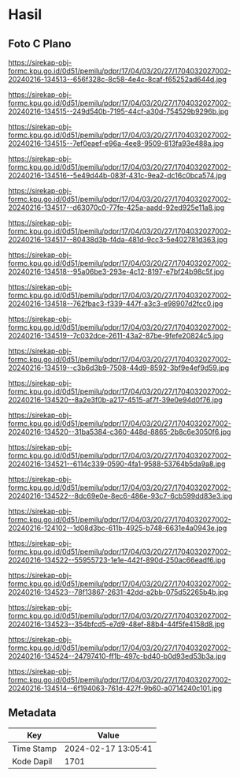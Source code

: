 # Hasil

## Foto C Plano

https://sirekap-obj-formc.kpu.go.id/0d51/pemilu/pdpr/17/04/03/20/27/1704032027002-20240216-134513--656f328c-8c58-4e4c-8caf-f65252ad644d.jpg

https://sirekap-obj-formc.kpu.go.id/0d51/pemilu/pdpr/17/04/03/20/27/1704032027002-20240216-134515--249d540b-7195-44cf-a30d-754529b9296b.jpg

https://sirekap-obj-formc.kpu.go.id/0d51/pemilu/pdpr/17/04/03/20/27/1704032027002-20240216-134515--7ef0eaef-e96a-4ee8-9509-813fa93e488a.jpg

https://sirekap-obj-formc.kpu.go.id/0d51/pemilu/pdpr/17/04/03/20/27/1704032027002-20240216-134516--5e49d44b-083f-431c-9ea2-dc16c0bca574.jpg

https://sirekap-obj-formc.kpu.go.id/0d51/pemilu/pdpr/17/04/03/20/27/1704032027002-20240216-134517--d63070c0-77fe-425a-aadd-92ed925e11a8.jpg

https://sirekap-obj-formc.kpu.go.id/0d51/pemilu/pdpr/17/04/03/20/27/1704032027002-20240216-134517--80438d3b-f4da-481d-9cc3-5e402781d363.jpg

https://sirekap-obj-formc.kpu.go.id/0d51/pemilu/pdpr/17/04/03/20/27/1704032027002-20240216-134518--95a06be3-293e-4c12-8197-e7bf24b98c5f.jpg

https://sirekap-obj-formc.kpu.go.id/0d51/pemilu/pdpr/17/04/03/20/27/1704032027002-20240216-134518--762fbac3-f339-447f-a3c3-e98907d2fcc0.jpg

https://sirekap-obj-formc.kpu.go.id/0d51/pemilu/pdpr/17/04/03/20/27/1704032027002-20240216-134519--7c032dce-2611-43a2-87be-9fefe20824c5.jpg

https://sirekap-obj-formc.kpu.go.id/0d51/pemilu/pdpr/17/04/03/20/27/1704032027002-20240216-134519--c3b6d3b9-7508-44d9-8592-3bf9e4ef9d59.jpg

https://sirekap-obj-formc.kpu.go.id/0d51/pemilu/pdpr/17/04/03/20/27/1704032027002-20240216-134520--8a2e3f0b-a217-4515-af7f-39e0e94d0f76.jpg

https://sirekap-obj-formc.kpu.go.id/0d51/pemilu/pdpr/17/04/03/20/27/1704032027002-20240216-134520--31ba5384-c360-448d-8865-2b8c6e3050f6.jpg

https://sirekap-obj-formc.kpu.go.id/0d51/pemilu/pdpr/17/04/03/20/27/1704032027002-20240216-134521--6114c339-0590-4fa1-9588-53764b5da9a8.jpg

https://sirekap-obj-formc.kpu.go.id/0d51/pemilu/pdpr/17/04/03/20/27/1704032027002-20240216-134522--8dc69e0e-8ec6-486e-93c7-6cb599dd83e3.jpg

https://sirekap-obj-formc.kpu.go.id/0d51/pemilu/pdpr/17/04/03/20/27/1704032027002-20240216-124102--1d08d3bc-611b-4925-b748-6631e4a0943e.jpg

https://sirekap-obj-formc.kpu.go.id/0d51/pemilu/pdpr/17/04/03/20/27/1704032027002-20240216-134522--55955723-1e1e-442f-890d-250ac66eadf6.jpg

https://sirekap-obj-formc.kpu.go.id/0d51/pemilu/pdpr/17/04/03/20/27/1704032027002-20240216-134523--78f13867-2631-42dd-a2bb-075d52265b4b.jpg

https://sirekap-obj-formc.kpu.go.id/0d51/pemilu/pdpr/17/04/03/20/27/1704032027002-20240216-134523--354bfcd5-e7d9-48ef-88b4-44f5fe4158d8.jpg

https://sirekap-obj-formc.kpu.go.id/0d51/pemilu/pdpr/17/04/03/20/27/1704032027002-20240216-134524--24797410-ff1b-497c-bd40-b0d93ed53b3a.jpg

https://sirekap-obj-formc.kpu.go.id/0d51/pemilu/pdpr/17/04/03/20/27/1704032027002-20240216-134514--6f194063-761d-427f-9b60-a0714240c101.jpg


## Metadata

| Key        | Value               |
| ---------- | ------------------- |
| Time Stamp | 2024-02-17 13:05:41 |
| Kode Dapil | 1701                |



